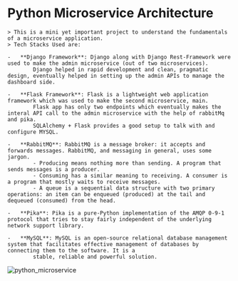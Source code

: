 # Python Microservice Architecture
    > This is a mini yet important project to understand the fundamentals of a microservice application.
    > Tech Stacks Used are:

    -   **Django Framework**: Django along with Django Rest-Framework were used to make the admin microservice (out of two microservices).
            Django helped in rapid development and clean, pragmatic design, eventually helped in setting up the admin APIs to manage the dashboard side.

    -   **Flask Framework**: Flask is a lightweight web application framework which was used to make the second microservice, main.
            Flask app has only two endpoints which eventually makes the interal API call to the admin microservice with the help of rabbitMq and pika.
            SQLAlchemy + Flask provides a good setup to talk with and configure MYSQL.
    
    -   **RabbitMQ**: RabbitMQ is a message broker: it accepts and forwards messages. RabbitMQ, and messaging in general, uses some jargon.
            - Producing means nothing more than sending. A program that sends messages is a producer.
            - Consuming has a similar meaning to receiving. A consumer is a program that mostly waits to receive messages.
            - A queue is a sequential data structure with two primary operations: an item can be enqueued (produced) at the tail and dequeued (consumed) from the head.

    -   **Pika**: Pika is a pure-Python implementation of the AMQP 0-9-1 protocol that tries to stay fairly independent of the underlying network support library.

    -   **MySQL**: MySQL is an open-source relational database management system that facilitates effective management of databases by connecting them to the software. It is a  
            stable, reliable and powerful solution.


![python_microservice](https://user-images.githubusercontent.com/45152281/149139627-e3a14a46-70a2-4277-81a4-b1e9b00ac483.jpg)
